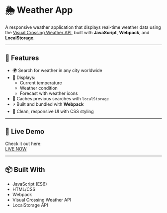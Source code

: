 # 🌦️ Weather App

A responsive weather application that displays real-time weather data using the [Visual Crossing Weather API](https://www.visualcrossing.com/), built with **JavaScript**, **Webpack**, and **LocalStorage**.

---

## 🔧 Features

- 🌍 Search for weather in any city worldwide
- 🧭 Displays:
  - Current temperature
  - Weather condition
  - Forecast with weather icons
- 💾 Caches previous searches with `localStorage`
- ⚡ Built and bundled with **Webpack**
- 🎨 Clean, responsive UI with CSS styling

---

## 🚀 Live Demo

Check it out here:  
[LIVE NOW](https://hassan-n-khan.github.io/weather-app/)

---

## 📦 Built With

- JavaScript (ES6)
- HTML/CSS
- Webpack
- Visual Crossing Weather API
- LocalStorage API
